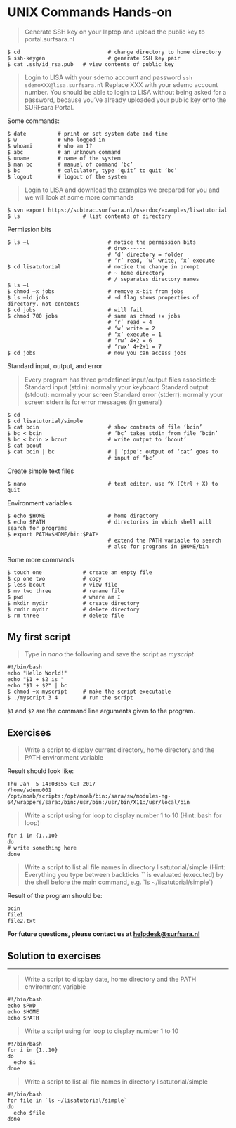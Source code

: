 # UNIX Commands Hands-on


> Generate SSH key on your laptop and upload the public key to portal.surfsara.nl
```
$ cd                            # change directory to home directory
$ ssh-keygen                    # generate SSH key pair
$ cat .ssh/id_rsa.pub   # view contents of public key
```

> Login to  LISA with your sdemo account and password
`ssh sdemoXXX@lisa.surfsara.nl`
Replace XXX with your sdemo account number. You should be able to login to LISA without being asked for a password, because you’ve already uploaded your public key onto the SURFsara Portal.

Some commands:
```
$ date          # print or set system date and time
$ w             # who logged in
$ whoami        # who am I?
$ abc           # an unknown command
$ uname         # name of the system
$ man bc        # manual of command ‘bc’
$ bc            # calculator, type ‘quit’ to quit ‘bc’
$ logout        # logout of the system
```

> Login to LISA and download the examples we prepared for you and we will look at some more commands
```
$ svn export https://subtrac.surfsara.nl/userdoc/examples/lisatutorial
$ ls                    # list contents of directory
```
Permission bits
```
$ ls –l                         # notice the permission bits
                                # drwx------
                                # ‘d’ directory = folder
                                # ‘r’ read, ‘w’ write, ‘x’ execute
$ cd lisatutorial               # notice the change in prompt
                                # ~ home directory
                                # / separates directory names
$ ls –l
$ chmod –x jobs                 # remove x-bit from jobs
$ ls –ld jobs                   # -d flag shows properties of directory, not contents
$ cd jobs                       # will fail
$ chmod 700 jobs                # same as chmod +x jobs
                                # ‘r’ read = 4
                                # ‘w’ write = 2
                                # ‘x’ execute = 1
                                # ‘rw’ 4+2 = 6
                                # ‘rwx’ 4+2+1 = 7
$ cd jobs                       # now you can access jobs
```
Standard input, output, and error

> Every program has three predefined input/output files associated:
Standard input (stdin): normally your keyboard
Standard output (stdout): normally your screen
Standard error (stderr): normally your screen
stderr is for error messages (in general)
```
$ cd
$ cd lisatutorial/simple
$ cat bcin                      # show contents of file ‘bcin’
$ bc < bcin                     # ‘bc’ takes stdin from file ‘bcin’
$ bc < bcin > bcout             # write output to ‘bcout’
$ cat bcout
$ cat bcin | bc                 # | ‘pipe’: output of ‘cat’ goes to
                                # input of ‘bc’
```

Create simple text files
```
$ nano                          # text editor, use ^X (Ctrl + X) to quit 
```

Environment variables
```
$ echo $HOME                    # home directory
$ echo $PATH                    # directories in which shell will search for programs
$ export PATH=$HOME/bin:$PATH
                                # extend the PATH variable to search
                                # also for programs in $HOME/bin
```
Some more commands      
```
$ touch one             # create an empty file
$ cp one two            # copy
$ less bcout            # view file
$ mv two three          # rename file
$ pwd                   # where am I
$ mkdir mydir           # create directory
$ rmdir mydir           # delete directory
$ rm three              # delete file
```
## My first script
> Type in *nano* the following and save the script as *myscript* 

```
#!/bin/bash
echo "Hello World!"
echo "$1 + $2 is "
echo "$1 + $2" | bc
$ chmod +x myscript     # make the script executable
$ ./myscript 3 4        # run the script
```
`$1` and `$2` are the command line arguments given to the program.

## Exercises
> Write a script to display current directory, home directory and the PATH environment variable

Result should look like:
```
Thu Jan  5 14:03:55 CET 2017
/home/sdemo001
/opt/moab/scripts:/opt/moab/bin:/sara/sw/modules-ng-64/wrappers/sara:/bin:/usr/bin:/usr/bin/X11:/usr/local/bin
```
> Write a script using for loop to display number 1 to 10
(Hint: bash for loop)
```
for i in {1..10}
do
# write something here
done
```

> Write a script to list all file names in directory lisatutorial/simple
(Hint: Everything you type between backticks \`\` is evaluated (executed) by the shell before the main command,
e.g. \`ls ~/lisatutorial/simple\`)

Result of the program should be:
```
bcin
file1
file2.txt
```
**For future questions, please contact us at helpdesk@surfsara.nl**

## Solution to exercises
---
> Write a script to display date, home directory and the PATH environment variable
```
#!/bin/bash
echo $PWD
echo $HOME
echo $PATH
```
> Write a script using for loop to display number 1 to 10
```
#!/bin/bash
for i in {1..10}
do
  echo $i
done
```
> Write a script to list all file names in directory lisatutorial/simple

```
#!/bin/bash
for file in `ls ~/lisatutorial/simple`
do
  echo $file
done
```
